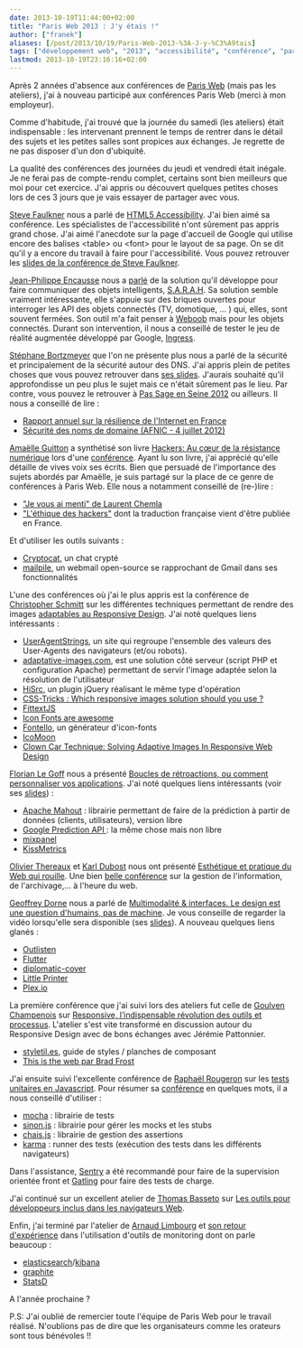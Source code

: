 ```yaml
---
date: 2013-10-19T11:44:00+02:00
title: "Paris Web 2013 : J'y étais !"
author: ["franek"]
aliases: [/post/2013/10/19/Paris-Web-2013-%3A-J-y-%C3%A9tais]
tags: ["développement web", "2013", "accessibilité", "conférence", "paris", "paris web", "qualité", "web"]
lastmod: 2013-10-19T23:16:16+02:00
---
```

Après 2 années d'absence aux conférences de [Paris Web](http://www.paris-web.fr) (mais pas les ateliers), j'ai à nouveau participé aux conférences Paris Web (merci à mon employeur).

Comme d'habitude, j'ai trouvé que la journée du samedi (les ateliers) était indispensable : les intervenant prennent le temps de rentrer dans le détail des sujets et les petites salles sont propices aux échanges. Je regrette de ne pas disposer d'un don d'ubiquité.

La qualité des conférences des journées du jeudi et vendredi était inégale. Je ne ferai pas de compte-rendu complet, certains sont bien meilleurs que moi pour cet exercice. J'ai appris ou découvert quelques petites choses lors de ces 3 jours que je vais essayer de partager avec vous.

[Steve Faulkner](http://www.paris-web.fr/orateurs/steve-faulkner.php) nous a parlé de [HTML5 Accessibility](http://www.paris-web.fr/2013/conferences/html5-accessibility.php). J'ai bien aimé sa conférence. Les spécialistes de l'accessibilité n'ont sûrement pas appris grand chose. J'ai aimé l'anecdote sur la page d'accueil de Google qui utilise encore des balises &lt;table&gt; ou &lt;font&gt; pour le layout de sa page. On se dit qu'il y a encore du travail à faire pour l'accessibilité. Vous pouvez retrouver les [slides de la conférence de Steve Faulkner](http://weba.im/parisweb).

[Jean-Philippe Encausse](http://www.paris-web.fr/orateurs/jean-philippe-encausse.php) nous a [parlé](http://encausse.wordpress.com/2013/10/13/parisweb-2013-retours-sur-ma-presentation-de-sarah/) de la solution qu'il développe pour faire communiquer des objets intelligents, [S.A.R.A.H](http://encausse.wordpress.com/s-a-r-a-h/). Sa solution semble vraiment intéressante, elle s'appuie sur des briques ouvertes pour interroger les API des objets connectés (TV, domotique, ... ) qui, elles, sont souvent fermées. Son outil m'a fait penser à [Weboob](http://weboob.org/) mais pour les objets connectés. Durant son intervention, il nous a conseillé de tester le jeu de réalité augmentée développé par Google, [Ingress](http://www.ingress.com/).

[Stéphane Bortzmeyer](http://www.paris-web.fr/orateurs/stephane-bortzmeyer.php) que l'on ne présente plus nous a parlé de la sécurité et principalement de la sécurité autour des DNS. J'ai appris plein de petites choses que vous pouvez retrouver dans [ses slides](http://www.bortzmeyer.org/static/Securite@ParisWeb/﻿﻿ "Les slides de Stéphane Bortzmeyer à Paris Web"). J'aurais souhaité qu'il approfondisse un peu plus le sujet mais ce n'était sûrement pas le lieu. Par contre, vous pouvez le retrouver à [Pas Sage en Seine 2012](http://seenthis.net/messages/86234) ou ailleurs. Il nous a conseillé de lire :

- [Rapport annuel sur la résilience de l'Internet en France](http://www.ssi.gouv.fr/fr/menu/actualites/l-observatoire-sur-la-resilience-de-l-internet-francais-publie-son-rapport-2012.html)
- [Sécurité des noms de domaine (AFNIC - 4 juillet 2012)](http://fr.slideshare.net/AFNIC/tutoriel-afnic-par-stphane-bortzmeyer-securitnomsdomaines20120704)

[Amaëlle Guitton](http://www.paris-web.fr/orateurs/amaelle-guiton.php) a synthétisé son livre [Hackers: Au cœur de la résistance numérique](http://www.decitre.fr/livres/hackers-9782846265010.html) lors d'une [conférence](http://www.techn0polis.net/2013/10/13/paris-web-2013/). Ayant lu son livre, j'ai apprécié qu'elle détaille de vives voix ses écrits. Bien que persuadé de l'importance des sujets abordés par Amaëlle, je suis partagé sur la place de ce genre de conférences à Paris Web. Elle nous a notamment conseillé de (re-)lire :

- ["Je vous ai menti" de Laurent Chemla](http://reflets.info/laurent-chemla-je-vous-ai-menti/)
- ["L'éthique des hackers"](http://www.editions-globe.fr/project/lethique-des-hackers/) dont la traduction française vient d'être publiée en France.

Et d'utiliser les outils suivants :

- [Cryptocat](https://crypto.cat/), un chat crypté
- [mailpile](http://www.mailpile.is/), un webmail open-source se rapprochant de Gmail dans ses fonctionnalités

L'une des conférences où j'ai le plus appris est la conférence de [Christopher Schmitt](http://www.paris-web.fr/orateurs/christopher-schmitt.php) sur les différentes techniques permettant de rendre des images [adaptables au Responsive Design](http://fr.slideshare.net/teleject/parisweb-adaptive-images-in-responsive-web-design). J'ai noté quelques liens intéressants :

- [UserAgentStrings](http://www.useragentstring.com/pages/useragentstring.php), un site qui regroupe l'ensemble des valeurs des User-Agents des navigateurs (et/ou robots).
- [adaptative-images.com](http://adaptive-images.com), est une solution côté serveur (script PHP et configuration Apache) permettant de servir l'image adaptée selon la résolution de l'utilisateur
- [HiSrc](https://github.com/teleject/hisrc), un plugin jQuery réalisant le même type d'opération
- [CSS-Tricks : Which responsive images solution should you use ?](http://css-tricks.com/which-responsive-images-solution-should-you-use/)
- [FittextJS](http://fittextjs.com/)
- [Icon Fonts are awesome](http://css-tricks.com/examples/IconFont/)
- [Fontello](http://fontello.com/), un générateur d'icon-fonts
- [IcoMoon](http://icomoon.io/)
- [Clown Car Technique: Solving Adaptive Images In Responsive Web Design](http://coding.smashingmagazine.com/2013/06/02/clown-car-technique-solving-for-adaptive-images-in-responsive-web-design/)

[Florian Le Goff](http://www.paris-web.fr/orateurs/florian-le-goff.php) nous a présenté [Boucles de rétroactions, ou comment personnaliser vos applications](http://www.paris-web.fr/2013/conferences/boucles-de-retroactions-ou-comment-personnaliser-vos-applications.php). J'ai noté quelques liens intéressants (voir ses [slides](https://speakerdeck.com/madflo/retroaction-premieres-etapes-vers-lautomatisation)) :

- [Apache Mahout](http://mahout.apache.org/) : librairie permettant de faire de la prédiction à partir de données (clients, utilisateurs), version libre
- [Google Prediction API ](https://developers.google.com/prediction/?hl=fr) : la même chose mais non libre
- [mixpanel](https://mixpanel.com/)
- [KissMetrics](https://www.kissmetrics.com/)

[Olivier Thereaux](http://www.paris-web.fr/orateurs/olivier-thereaux.php) et [Karl Dubost](http://www.paris-web.fr/orateurs/karl-dubost.php) nous ont présenté [Esthétique et pratique du Web qui rouille](http://www.paris-web.fr/2013/conferences/esthetique-et-pratique-du-web-qui-rouille.php). Une bien [belle conférence](https://github.com/olivierthereaux/rustyweb) sur la gestion de l'information, de l'archivage,... à l'heure du web.

[Geoffrey Dorne](http://www.paris-web.fr/orateurs/geoffrey-dorne.php) nous a parlé de [Multimodalité &amp; interfaces. Le design est une question d'humains, pas de machine](http://www.paris-web.fr/2013/conferences/multimodalite-des-interfaces-web-une-nouvelle-approche-du-design.php). Je vous conseille de regarder la vidéo lorsqu'elle sera disponible (ses [slides](http://fr.slideshare.net/geoffreydorne/salon-d-honneurvendredi15h05multimodaliteetinterfacesdesignquestiondhumainspasdemachine-27072507)). A nouveau quelques liens glanés :

- [Outlisten](http://www.outlisten.com/)
- [Flutter](https://flutterapp.com/)
- [diplomatic-cover](http://www.diplomatic-cover.com/fr)
- [Little Printer](http://bergcloud.com/littleprinter/)
- [Plex.io](http://plex.io/)

La première conférence que j'ai suivi lors des ateliers fut celle de [Goulven Champenois](http://www.paris-web.fr/orateurs/goulven-champenois.php) sur [Responsive, l’indispensable révolution des outils et processus](http://www.paris-web.fr/2013/ateliers/). L'atelier s'est vite transformé en discussion autour du Responsive Design avec de bons échanges avec Jérémie Pattonnier.

- [styletil.es](http://styletil.es/), guide de styles / planches de composant
- [This is the web par Brad Frost](http://bradfrostweb.com/blog/post/this-is-the-web/)

J'ai ensuite suivi l'excellente conférence de [Raphaël Rougeron](http://www.paris-web.fr/orateurs/raphael-rougeron.php) sur les [tests unitaires en Javascript](http://www.paris-web.fr/2013/ateliers/tester-son-js-cest-possible.php). Pour résumer sa [conférence](http://fr.slideshare.net/goldoraf/tester-son-js) en quelques mots, il a nous conseillé d'utiliser :

- [mocha](http://visionmedia.github.io/mocha/) : librairie de tests
- [sinon.js](http://sinonjs.org/) : librairie pour gérer les mocks et les stubs
- [chais.js](http://chaijs.com/) : librairie de gestion des assertions
- [karma](http://karma-runner.github.io/) : runner des tests (exécution des tests dans les différents navigateurs)

Dans l'assistance, [Sentry](https://getsentry.com) a été recommandé pour faire de la supervision orientée front et [Gatling](http://gatling-tool.org/) pour faire des tests de charge.

J'ai continué sur un excellent atelier de [Thomas Basseto](http://www.paris-web.fr/orateurs/thomas-bassetto.php) sur [Les outils pour développeurs inclus dans les navigateurs Web](http://www.paris-web.fr/2013/ateliers/les-outils-pour-developpeurs-inclus-dans-les-navigateurs-web.php).

Enfin, j'ai terminé par l'atelier de [Arnaud Limbourg](http://www.paris-web.fr/orateurs/arnaud-limbourg.php) et [son retour d'expérience](https://speakerdeck.com/arnaudlimbourg/monitoring-mise-en-place) dans l'utilisation d'outils de monitoring dont on parle beaucoup :

- [elasticsearch](http://www.elasticsearch.org/)/[kibana](http://www.elasticsearch.org/overview/kibana/)
- [graphite](http://graphite.wikidot.com/)
- [StatsD](https://github.com/etsy/statsd/)

A l'année prochaine ?

P.S: J'ai oublié de remercier toute l'équipe de Paris Web pour le travail réalisé. N'oublions pas de dire que les organisateurs comme les orateurs sont tous bénévoles !!
